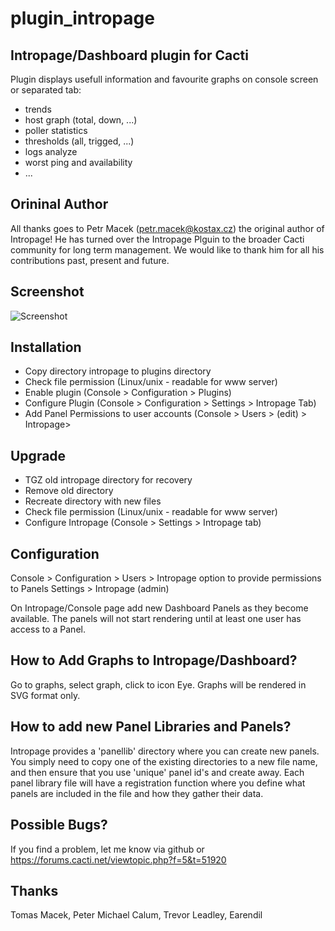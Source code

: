 # plugin_intropage

## Intropage/Dashboard plugin for Cacti

Plugin displays usefull information and favourite graphs on console screen or separated tab:
* trends
* host graph (total, down, ...)
* poller statistics
* thresholds (all, trigged, ...)
* logs analyze
* worst ping and availability
* ...

## Orininal Author

All thanks goes to Petr Macek (petr.macek@kostax.cz) the original author of Intropage!
He has turned over the Intropage Plguin to the broader Cacti community for long term
management.  We would like to thank him for all his contributions past, present
and future.

## Screenshot

![Screenshot](https://user-images.githubusercontent.com/26485719/41935583-78f73d32-798a-11e8-83f4-768d2e454a79.png)

## Installation

- Copy directory intropage to plugins directory
- Check file permission (Linux/unix - readable for www server)
- Enable plugin (Console > Configuration > Plugins)
- Configure Plugin (Console > Configuration > Settings > Intropage Tab)
- Add Panel Permissions to user accounts (Console > Users > (edit) > Intropage>

## Upgrade

- TGZ old intropage directory for recovery
- Remove old directory
- Recreate directory with new files
- Check file permission (Linux/unix - readable for www server)
- Configure Intropage (Console > Settings > Intropage tab)

## Configuration

Console > Configuration > Users > Intropage option to provide permissions to Panels
Settings > Intropage (admin)

On Intropage/Console page add new Dashboard Panels as they become available.  The panels
will not start rendering until at least one user has access to a Panel.

## How to Add Graphs to Intropage/Dashboard?

Go to graphs, select graph, click to icon Eye.  Graphs will be rendered in SVG format
only.

## How to add new Panel Libraries and Panels?

Intropage provides a 'panellib' directory where you can create new panels.  You
simply need to copy one of the existing directories to a new file name, and then
ensure that you use 'unique' panel id's and create away.  Each panel library file
will have a registration function where you define what panels are included in
the file and how they gather their data.

## Possible Bugs?

If you find a problem, let me know via github or https://forums.cacti.net/viewtopic.php?f=5&t=51920

## Thanks

Tomas Macek, Peter Michael Calum, Trevor Leadley, Earendil

